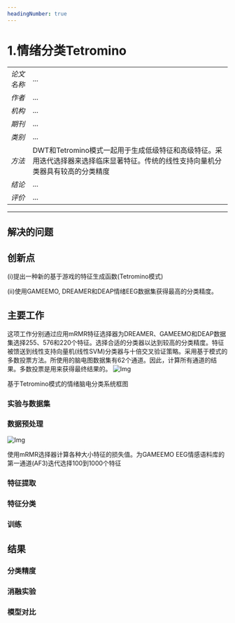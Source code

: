 ```yaml
---
headingNumber: true
---
```

# 1.情绪分类Tetromino

|||
| -------- | -------- | 
| $论文名称$ | ... |
| $作者$ | ... |
| $机构$ | ... |
| $期刊$ | ... |
| $类别$ | ... |
| $方法$ | DWT和Tetromino模式一起用于生成低级特征和高级特征。采用迭代选择器来选择临床显著特征。传统的线性支持向量机分类器具有较高的分类精度 |
| $结论$ | ... |
| $评价$ |...|
---

## 解决的问题

## 创新点
(i)提出一种新的基于游戏的特征生成函数(Tetromino模式)

(ii)使用GAMEEMO, DREAMER和DEAP情绪EEG数据集获得最高的分类精度。
## 主要工作
这项工作分别通过应用mRMR特征选择器为DREAMER、GAMEEMO和DEAP数据集选择255、576和220个特征。选择合适的分类器以达到较高的分类精度。特征被馈送到线性支持向量机(线性SVM)分类器与十倍交叉验证策略。采用基于模式的多数投票方法。所使用的脑电图数据集有62个通道。因此，计算所有通道的结果。多数投票是用来获得最终结果的。
![Img](https://imgpool.protodrive.xyz/img/yank-note-picgo-img-20230205022148.png#pic_center%20=400x)

基于Tetromino模式的情绪脑电分类系统框图
### 实验与数据集

### 数据预处理
![Img](https://imgpool.protodrive.xyz/img/yank-note-picgo-img-20230205022550.png#pic_center%20=400x)

使用mRMR选择器计算各种大小特征的损失值。为GAMEEMO EEG情感语料库的第一通道(AF3)迭代选择100到1000个特征
### 特征提取

### 特征分类

### 训练

## 结果

### 分类精度

### 消融实验

### 模型对比


